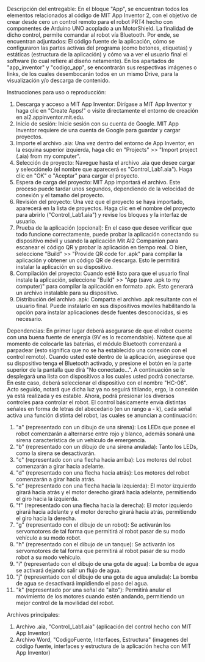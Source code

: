 Descripción del entregable: En el bloque "App", se encuentran todos los elementos relacionados al código de MIT App Inventor 2, con el objetivo de crear desde cero un control remoto para el robot PRT4 hecho con componentes de Arduino UNO acoplado a un MotorShield. La finalidad de dicho control, permite comandar al robot vía Bluetooth. Por ende, se encuentran adjuntados: El código fuente de la aplicación, cómo se configuraron las partes activas del programa (como botones, etiquetas) y estáticas (estructura de la aplicación) y cómo va a ver el usuario final el software (lo cual refiere al diseño netamente). En los apartados de "app_inventor" y "codigo_app", se encontrarán sus respectivas imágenes o links, de los cuales desembocarán todos en un mismo Drive, para la visualización y/o descarga de contenido.

Instrucciones para uso o reproducción:
1. Descarga y acceso a MIT App Inventor: Dirígase a MIT App Inventor y haga clic en "Create Apps!" o visite directamente el entorno de creación en ai2.appinventor.mit.edu.
2. Inicio de sesión: Inicie sesión con su cuenta de Google. MIT App Inventor requiere de una cuenta de Google para guardar y cargar proyectos.
3. Importe el archivo .aia: Una vez dentro del entorno de App Inventor, en la esquina superior izquierda, haga clic en "Projects" >> "Import project (.aia) from my computer".
4. Selección de proyecto: Navegue hasta el archivo .aia que desee cargar y selecciónelo (el nombre que aparecerá es "Control_Lab1.aia"). Haga clic en "OK" o "Aceptar" para cargar el proyecto.
5. Espera de carga del proyecto: MIT App importará el archivo. Este proceso puede tardar unos segundos, dependiendo de la velocidad de conexión y el tamaño del proyecto. 
6. Revisión del proyecto: Una vez que el proyecto se haya importado, aparecerá en la lista de proyectos. Haga clic en el nombre del proyecto para abrirlo ("Control_Lab1.aia") y revise los bloques y la interfaz de usuario.
7. Prueba de la aplicación (opcional): En el caso que desee verificar que todo funcione correctamente, puede probar la aplicación conectando su dispositivo móvil y usando la aplicación Mit AI2 Companion para escanear el código QR y probar la aplicación en tiempo real. O bien, seleccione "Build" >> "Provide QR code for .apk" para compilar la aplicación y obtener un código QR de descarga. Esto le permitirá instalar la aplicación en su dispositivo.
8. Compilación del proyecto: Cuando esté listo para que el usuario final instale la aplicación, seleccione "Build" >> "App (save .apk to my computer)" para compilar la aplicación en formato .apk. Esto generará un archivo instalable para su dispositivo.
9. Distribución del archivo .apk: Comparta el archivo .apk resultante con el usuario final. Puede instalarlo en sus dispositivos móviles habilitando la opción para instalar aplicaciones desde fuentes desconocidas, si es necesario. 

Dependencias: 
En primer lugar deberá asegurarse de que el robot cuente con una buena fuente de energía (9V es lo recomendable). Nótese que al momento de colocarle las baterías, el módulo Bluetooth comenzará a parpadear (esto significa que no se ha establecido una conexión con el control remoto). Cuando usted esté dentro de la aplicación, asegúrese que su dispositivo tenga el Bluetooth activado, y presione el botón en la parte superior de la pantalla que dirá "No conectado...". A continuación se le desplegará una lista con dispositivos a los cuales usted podrá conectarse. En este caso, deberá seleccionar el dispositivo con el nombre "HC-06". Acto seguido, notará que dicha luz ya no seguirá titilando, ergo, la conexión ya está realizada y es estable. Ahora, podrá presionar los diversos controles para controlar el robot. El control básicamente envía distintas señales en forma de letras del abecedario (en un rango a - k), cada señal activa una función distinta del robot, las cuales se anuncian a continuación: 
1. "a" (representado con un dibujo de una sirena): Los LEDs que posee el robot comenzarán a alternarse entre rojo y blanco, además sonará una sirena característica de un vehículo de emergencia.
2. "b" (representado con un dibujo de una sirena anulada): Tanto los LEDs, como la sirena se desactivarán. 
3. "c" (representado con una flecha hacia arriba): Los motores del robot comenzarán a girar hacia adelante.
4. "d" (representado con una flecha hacia atrás): Los motores del robot comenzarán a girar hacia atrás.
5. "e" (representado con una flecha hacia la izquierda): El motor izquierdo girará hacia atrás y el motor derecho girará hacia adelante, permitiendo el giro hacia la izquierda.
6. "f" (representado con una flecha hacia la derecha): El motor izquierdo girará hacia adelante y el motor derecho girará hacia atrás, permitiendo el giro hacia la derecha.
7. "g" (representado con el dibujo de un robot): Se activarán los servomotores de tal forma que permitirá al robot pasar de su modo vehículo a su modo robot.
8. "h" (representado con el dibujo de un tanque): Se activarán los servomotores de tal forma que permitirá al robot pasar de su modo robot a su modo vehículo.
9. "i" (representado con el dibujo de una gota de agua): La bomba de agua se activará dejando salir un flujo de agua.
10. "j" (representado con el dibujo de una gota de agua anulada): La bomba de agua se desactivará impidiendo el paso del agua. 
11. "k" (representado por una señal de "alto"): Permitirá anular el movimiento de los motores cuando estén andando, permitiendo un mejor control de la movilidad del robot. 

Archivos principales: 
1. Archivo .aia, "Control_Lab1.aia" (aplicación del control hecho con MIT App Inventor)
2. Archivo Word, "CodigoFuente, Interfaces, Estructura" (imagenes del código fuente, interfaces y estructura de la aplicación hecha con MIT App Inventor)
